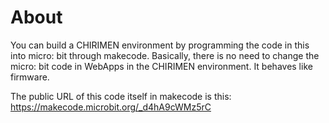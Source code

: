 # About

You can build a CHIRIMEN environment by programming the code in this into micro: bit through makecode. Basically, there is no need to change the micro: bit code in WebApps in the CHIRIMEN environment. It behaves like firmware.

The public URL of this code itself in makecode is this: https://makecode.microbit.org/_d4hA9cWMz5rC